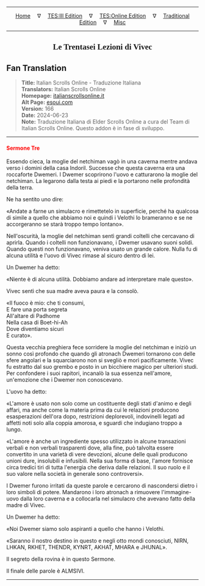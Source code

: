 
---

<!-- Jekyll Page Links -->

<center>
<a href="../../../../../index.html">Home</a>
&emsp;&nabla;&emsp;
<a href="../../../../index-tes3.html">TES:III Edition</a>
&emsp;&nabla;&emsp;
<a href="../../../../index-teso.html">TES:Online Edition</a>
&emsp;&nabla;&emsp;
<a href="../../../../index-traditional.html">Traditional Edition</a>
&emsp;&nabla;&emsp;
<a href="../../../../index-misc.html">Misc</a>
</center>

<!-- Markdown Body Below: -->

---

<center>
<h2><span style="font-family:Georgia">Le Trentasei Lezioni di Vivec</span></h2>
</center>

## Fan Translation

> __Title:__ Italian Scrolls Online - Traduzione Italiana\
> __Translators:__ Italian Scrolls Online\
> __Homepage:__ [italianscrollsonline.it][1]\
> __Alt Page:__ [esoui.com][2]\
> __Version:__ 166\
> __Date:__ 2024-06-23\
> __Note:__ Traduzione Italiana di Elder Scrolls Online a cura del Team di Italian Scrolls Online. Questo addon è in fase di sviluppo.

[1]: http://italianscrollsonline.it/
[2]: https://www.esoui.com/downloads/info2854-ItalianScrollsOnline-TraduzioneItaliana.html

---

#### <span style="color:red">Sermone Tre</span>

Essendo cieca, la moglie del netchiman vagò in una caverna mentre andava verso i domini della casa Indoril. Successe che questa caverna era una roccaforte Dwemeri. I Dwemer scoprirono l'uovo e catturarono la moglie del netchiman. La legarono dalla testa ai piedi e la portarono nelle profondità della terra.

Ne ha sentito uno dire:

«Andate a farne un simulacro e rimettetelo in superficie, perché ha qualcosa di simile a quello che abbiamo noi e quindi i Velothi lo brameranno e se ne accorgeranno se starà troppo tempo lontano».

Nell'oscurità, la moglie del netchiman sentì grandi coltelli che cercavano di aprirla. Quando i coltelli non funzionavano, i Dwemer usavano suoni solidi. Quando questi non funzionavano, veniva usato un grande calore. Nulla fu di alcuna utilità e l'uovo di Vivec rimase al sicuro dentro di lei.

Un Dwemer ha detto:

«Niente è di alcuna utilità. Dobbiamo andare ad interpretare male questo».

Vivec sentì che sua madre aveva paura e la consolò.

«Il fuoco è mio: che ti consumi,\
E fare una porta segreta\
All'altare di Padhome\
Nella casa di Boet-hi-Ah\
Dove diventiamo sicuri\
E curato».

Questa vecchia preghiera fece sorridere la moglie del netchiman e iniziò un sonno così profondo che quando gli atronach Dwemeri tornarono con delle sfere angolari e la squarciarono non si svegliò e morì pacificamente. Vivec fu estratto dal suo grembo e posto in un bicchiere magico per ulteriori studi. Per confondere i suoi rapitori, incanalò la sua essenza nell'amore, un'emozione che i Dwemer non conoscevano.

L'uovo ha detto:

«L'amore è usato non solo come un costituente degli stati d'animo e degli affari, ma anche come la materia prima da cui le relazioni producono esasperazioni dell'ora dopo, restrizioni deplorevoli, indovinelli legati ad affetti noti solo alla coppia amorosa, e sguardi che indugiano troppo a lungo.

«L'amore è anche un ingrediente spesso utilizzato in alcune transazioni verbali e non verbali trasparenti dove, alla fine, può talvolta essere convertito in una varietà di vere devozioni, alcune delle quali producono unioni dure, insolubili e infusibili. Nella sua forma di base, l'amore fornisce circa tredici tiri di tutta l'energia che deriva dalle relazioni. Il suo ruolo e il suo valore nella società in generale sono controversi».

I Dwemer furono irritati da queste parole e cercarono di nascondersi dietro i loro simboli di potere. Mandarono i loro atronach a rimuovere l'immagine-uovo dalla loro caverna e a collocarla nel simulacro che avevano fatto della madre di Vivec.

Un Dwemer ha detto:

«Noi Dwemer siamo solo aspiranti a quello che hanno i Velothi.

«Saranno il nostro destino in questo e negli otto mondi conosciuti, NIRN, LHKAN, RKHET, THENDR, KYNRT, AKHAT, MHARA e JHUNAL».

Il segreto della rovina è in questo Sermone.

Il finale delle parole è ALMSIVI.

---
